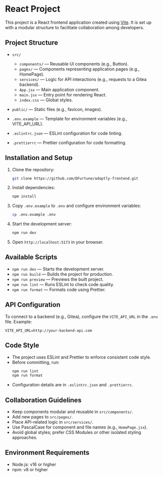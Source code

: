 # React Project

This project is a React frontend application created using [Vite](https://vitejs.dev/). It is set up with a modular structure to facilitate collaboration among developers.

## Project Structure

- `src/`
  - `components/` — Reusable UI components (e.g., Button).
  - `pages/` — Components representing application pages (e.g., HomePage).
  - `services/` — Logic for API interactions (e.g., requests to a Gitea backend).
  - `App.jsx` — Main application component.
  - `main.jsx` — Entry point for rendering React.
  - `index.css` — Global styles.

- `public/` — Static files (e.g., favicon, images).
- `.env.example` — Template for environment variables (e.g., VITE_API_URL).
- `.eslintrc.json` — ESLint configuration for code linting.
- `.prettierrc` — Prettier configuration for code formatting.

## Installation and Setup

1. Clone the repository:
   ```bash
   git clone https://github.com/DFurtune/adoptly-frontend.git
   ```

2. Install dependencies:
   ```bash
   npm install
   ```

3. Copy `.env.example` to `.env` and configure environment variables:
   ```bash
   cp .env.example .env
   ```

4. Start the development server:
   ```bash
   npm run dev
   ```

5. Open `http://localhost:5173` in your browser.

## Available Scripts

- `npm run dev` — Starts the development server.
- `npm run build` — Builds the project for production.
- `npm run preview` — Previews the built project.
- `npm run lint` — Runs ESLint to check code quality.
- `npm run format` — Formats code using Prettier.

## API Configuration

To connect to a backend (e.g., Gitea), configure the `VITE_API_URL` in the `.env` file. Example:
```
VITE_API_URL=http://your-backend-api.com
```

## Code Style

- The project uses ESLint and Prettier to enforce consistent code style.
- Before committing, run:
  ```bash
  npm run lint
  npm run format
  ```
- Configuration details are in `.eslintrc.json` and `.prettierrc`.

## Collaboration Guidelines

- Keep components modular and reusable in `src/components/`.
- Add new pages to `src/pages/`.
- Place API-related logic in `src/services/`.
- Use PascalCase for component and file names (e.g., `HomePage.jsx`).
- Avoid global styles; prefer CSS Modules or other isolated styling approaches.

## Environment Requirements

- Node.js: v16 or higher
- npm: v8 or higher